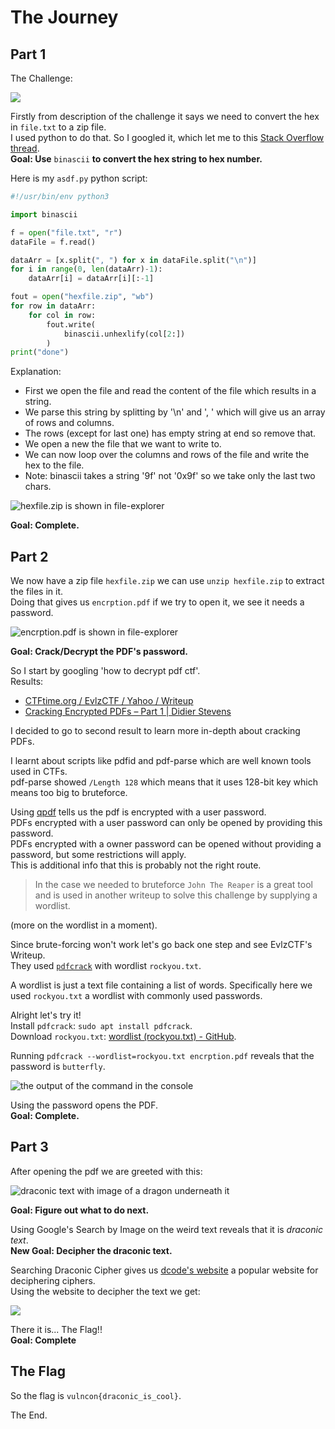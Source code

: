 # The Journey
## Part 1
The Challenge:

![](https://i.imgur.com/f4BS0qT.png)

Firstly from description of the challenge it says we need to convert the hex in `file.txt` to a zip file.<br>
I used python to do that. So I googled it, which let me to this [Stack Overflow thread](https://stackoverflow.com/questions/26796770/writing-hex-data-into-a-file).<br>
**Goal: Use** `binascii` **to convert the hex string to hex number.**

Here is my `asdf.py` python script:
```python
#!/usr/bin/env python3

import binascii

f = open("file.txt", "r")
dataFile = f.read()

dataArr = [x.split(", ") for x in dataFile.split("\n")]
for i in range(0, len(dataArr)-1):
    dataArr[i] = dataArr[i][:-1]

fout = open("hexfile.zip", "wb")
for row in dataArr:
    for col in row:
        fout.write(
            binascii.unhexlify(col[2:])
        )
print("done")
```
Explanation:
- First we open the file and read the content of the file which results in a string.
- We parse this string by splitting by '\\n' and ', ' which will give us an array of rows and columns.
- The rows (except for last one) has empty string at end so remove that.
- We open a new the file that we want to write to.
- We can now loop over the columns and rows of the file and write the hex to the file.
- Note: binascii takes a string '9f' not '0x9f' so we take only the last two chars.

![hexfile.zip is shown in file-explorer](https://i.imgur.com/vAWFOKS.png)

**Goal: Complete.**

## Part 2
We now have a zip file `hexfile.zip` we can use `unzip hexfile.zip` to extract the files in it.<br>
Doing that gives us `encrption.pdf` if we try to open it, we see it needs a password.

![encrption.pdf is shown in file-explorer](https://i.imgur.com/lYi0ITA.png)

**Goal: Crack/Decrypt the PDF's password.**

So I start by googling 'how to decrypt pdf ctf'.<br>
Results:
- [CTFtime.org / EvlzCTF / Yahoo / Writeup](https://ctftime.org/writeup/8707)
- [Cracking Encrypted PDFs – Part 1 | Didier Stevens](https://blog.didierstevens.com/2017/12/26/cracking-encrypted-pdfs-part-1/)

I decided to go to second result to learn more in-depth about cracking PDFs.

I learnt about scripts like pdfid and pdf-parse which are well known tools used in CTFs.<br>
pdf-parse showed `/Length 128` which means that it uses 128-bit key which means too big to bruteforce.

Using [qpdf](http://qpdf.sourceforge.net/) tells us the pdf is encrypted with a user password.<br>
PDFs encrypted with a user password can only be opened by providing this password.<br>
PDFs encrypted with a owner password can be opened without providing a password, but some restrictions will apply.<br>
This is additional info that this is probably not the right route.

> In the case we needed to bruteforce `John The Reaper` is a great tool and is used in another writeup to solve this challenge by supplying a wordlist.

(more on the wordlist in a moment).<br>

Since brute-forcing won't work let's go back one step and see EvlzCTF's Writeup.<br>
They used [`pdfcrack`](https://github.com/robins/pdfcrack) with wordlist `rockyou.txt`.

A wordlist is just a text file containing a list of words. Specifically here we used `rockyou.txt` a wordlist with commonly used passwords.

Alright let's try it!<br>
Install `pdfcrack`: `sudo apt install pdfcrack`.<br>
Download `rockyou.txt`: [wordlist (rockyou.txt) - GitHub](https://github.com/brannondorsey/naive-hashcat/releases/download/data/rockyou.txt).

Running `pdfcrack --wordlist=rockyou.txt encrption.pdf` reveals that the password is `butterfly`.

![the output of the command in the console](https://i.imgur.com/qVPo3hC.png)

Using the password opens the PDF.<br>
**Goal: Complete.**

## Part 3
After opening the pdf we are greeted with this:

![draconic text with image of a dragon underneath it](https://i.imgur.com/QA5f52H.png)

**Goal: Figure out what to do next.**

Using Google's Search by Image on the weird text reveals that it is *draconic text*.<br>
**New Goal: Decipher the draconic text.**

Searching Draconic Cipher gives us [dcode's website](https://www.dcode.fr/draconic-dragon-language) a popular website for deciphering ciphers.<br>
Using the website to decipher the text we get:

![](https://i.imgur.com/yRe25fX.png)

There it is... The Flag!!<br>
**Goal: Complete**

## The Flag
So the flag is `vulncon{draconic_is_cool}`.

The End.
